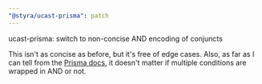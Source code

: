 ```yaml
---
"@styra/ucast-prisma": patch
---
```


ucast-prisma: switch to non-concise AND encoding of conjuncts

This isn't as concise as before, but it's free of edge cases.
Also, as far as I can tell from the [Prisma docs](https://www.prisma.io/docs/orm/reference/prisma-client-reference#and), it doesn't
matter if multiple conditions are wrapped in AND or not.
